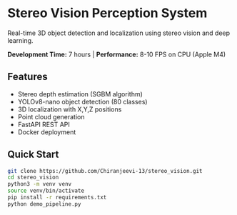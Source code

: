 # Stereo Vision Perception System

Real-time 3D object detection and localization using stereo vision and deep learning.

**Development Time:** 7 hours | **Performance:** 8-10 FPS on CPU (Apple M4)

## Features

- Stereo depth estimation (SGBM algorithm)
- YOLOv8-nano object detection (80 classes)
- 3D localization with X,Y,Z positions
- Point cloud generation
- FastAPI REST API
- Docker deployment

## Quick Start
```bash
git clone https://github.com/Chiranjeevi-13/stereo_vision.git
cd stereo_vision
python3 -m venv venv
source venv/bin/activate
pip install -r requirements.txt
python demo_pipeline.py